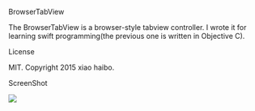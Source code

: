 BrowserTabView

The BrowserTabView is a browser-style tabview controller. I wrote it for learning swift programming(the previous one is written in Objective C).

License

MIT. Copyright 2015 xiao haibo.
 

ScreenShot

<img src="https://github.com/xxhp/BrowserTabViewDemo_swift/blob/master/iOSScreenShot.png">

